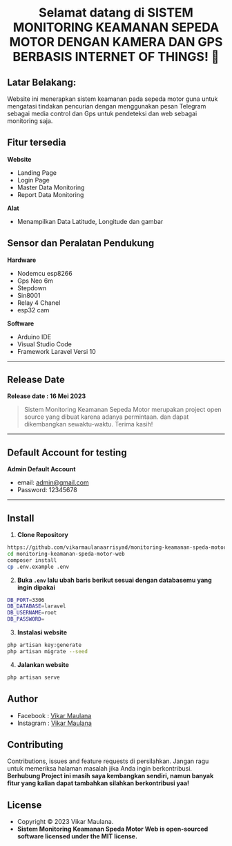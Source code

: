 <h1 align="center">Selamat datang di SISTEM MONITORING KEAMANAN SEPEDA MOTOR DENGAN KAMERA DAN GPS BERBASIS INTERNET OF THINGS! 👋</h1>

## Latar Belakang:

Website ini menerapkan sistem keamanan pada sepeda motor guna untuk mengatasi tindakan pencurian dengan menggunakan pesan Telegram sebagai media control dan Gps untuk pendeteksi dan web sebagai monitoring saja.

## Fitur tersedia

**Website**

-   Landing Page
-   Login Page
-   Master Data Monitoring
-   Report Data Monitoring

**Alat**

-   Menampilkan Data Latitude, Longitude dan gambar

## Sensor dan Peralatan Pendukung

**Hardware**

-   Nodemcu esp8266
-   Gps Neo 6m
-   Stepdown
-   Sin8001
-   Relay 4 Chanel
-   esp32 cam

**Software**

-   Arduino IDE
-   Visual Studio Code
-   Framework Laravel Versi 10

---

## Release Date

**Release date : 16 Mei 2023**

> Sistem Monitoring Keamanan Sepeda Motor merupakan project open source yang dibuat karena adanya permintaan. dan dapat dikembangkan sewaktu-waktu. Terima kasih!

---

## Default Account for testing

**Admin Default Account**

-   email: admin@gmail.com
-   Password: 12345678

---

## Install

1. **Clone Repository**

```bash
https://github.com/vikarmaulanaarrisyad/monitoring-keamanan-speda-motor-web.git
cd monitoring-keamanan-speda-motor-web
composer install
cp .env.example .env
```

2. **Buka `.env` lalu ubah baris berikut sesuai dengan databasemu yang ingin dipakai**

```bash
DB_PORT=3306
DB_DATABASE=laravel
DB_USERNAME=root
DB_PASSWORD=
```

3. **Instalasi website**

```bash
php artisan key:generate
php artisan migrate --seed
```

4. **Jalankan website**

```bash
php artisan serve
```

## Author

-   Facebook : <a href="https://web.facebook.com/viikar.arrisyad.7/"> Vikar Maulana</a>
-   Instagram : <a href="https://www.instagram.com/vikar_maulana_/"> Vikar Maulana</a>

## Contributing

Contributions, issues and feature requests di persilahkan.
Jangan ragu untuk memeriksa halaman masalah jika Anda ingin berkontribusi. **Berhubung Project ini masih saya kembangkan sendiri, namun banyak fitur yang kalian dapat tambahkan silahkan berkontribusi yaa!**

## License

-   Copyright © 2023 Vikar Maulana.
-   **Sistem Monitoring Keamanan Speda Motor Web is open-sourced software licensed under the MIT license.**
